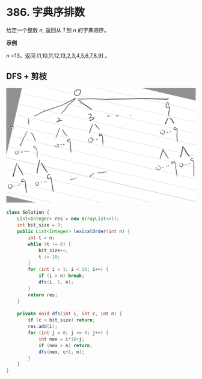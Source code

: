 # 386. 字典序排数

给定一个整数 *n*, 返回从 *1* 到 *n* 的字典顺序。

**示例**

*n* =13，返回 [1,10,11,12,13,2,3,4,5,6,7,8,9] 。



## DFS + 剪枝

![](pic\386.png)

```java
class Solution {
    List<Integer> res = new ArrayList<>();
    int bit_size = 0;
    public List<Integer> lexicalOrder(int n) {
        int t = n;
		while (t != 0) {
			bit_size++;
			t /= 10;
		}
        for (int i = 1; i < 10; i++) {
            if (i > n) break;
            dfs(i, 1, n);
        }
        return res;
    }
    
    private void dfs(int i, int c, int n) {
        if (c > bit_size) return;
        res.add(i);
        for (int j = 0; j <= 9; j++) {
            int nex = i*10+j;
            if (nex > n) return;
            dfs(nex, c+1, n);
        }
    }
}
```



